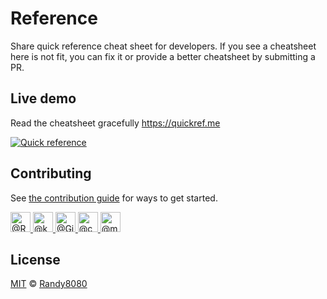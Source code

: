 # Reference

Share quick reference cheat sheet for developers.
If you see a cheatsheet here is not fit, you can fix it or provide a better cheatsheet by submitting a PR.


## Live demo
Read the cheatsheet gracefully https://quickref.me

[![Quick reference](https://quickref.me/assets/image/preview.png)](https://quickref.me/)



## Contributing

See [the contribution guide](https://github.com/Randy8080/reference/blob/main/CONTRIBUTING.md) for ways to get started.

<a href="https://github.com/Randy8080">
<img class="d-block avatar-user" src="https://avatars.githubusercontent.com/u/62941208?s=64&amp;v=4" width="32" height="32" alt="@Randy8080">
</a>    
<a href="https://github.com/karate">
<img class="d-block avatar-user" src="https://avatars.githubusercontent.com/u/1358965?s=64&amp;v=4" width="32" height="32" alt="@karate">
</a>   
<a href="https://github.com/Girgias">
<img class="d-block avatar-user" src="https://avatars.githubusercontent.com/u/7906688?s=64&amp;v=4" width="32" height="32" alt="@Girgias">
</a>  
<a href="https://github.com/ceo">
<img class="d-block avatar-user" src="https://avatars.githubusercontent.com/u/39812139?s=64&amp;v=4" width="32" height="32" alt="@ceo">
</a> 
<a href="https://github.com/mubashirchandle">
<img class="d-block avatar-user" src="https://avatars.githubusercontent.com/u/61664272?s=64&amp;v=4" width="32" height="32" alt="@mubashirchandle">
</a>


## License
[MIT](https://github.com/Randy8080/reference/blob/main/LICENSE) © [Randy8080](https://github.com/Randy8080)


